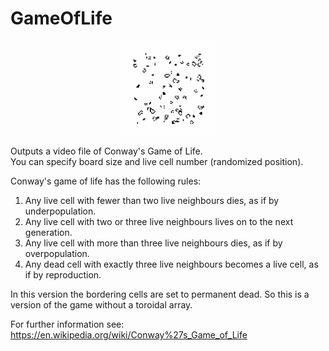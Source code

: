 # GameOfLife

<p align="center">
<img src="https://github.com/SRingshandl/GameOfLife/blob/main/GoL_animation.gif" width="30%">
</p>

Outputs a video file of Conway's Game of Life.   
You can specify board size and live cell number (randomized position).  

Conway's game of life has the following rules:  
1. Any live cell with fewer than two live neighbours dies, as if by underpopulation.  
2. Any live cell with two or three live neighbours lives on to the next generation.  
3. Any live cell with more than three live neighbours dies, as if by overpopulation.  
4. Any dead cell with exactly three live neighbours becomes a live cell, as if by reproduction.  

In this version the bordering cells are set to permanent dead. So this is a version of the game without a toroidal array.

For further information see: https://en.wikipedia.org/wiki/Conway%27s_Game_of_Life
